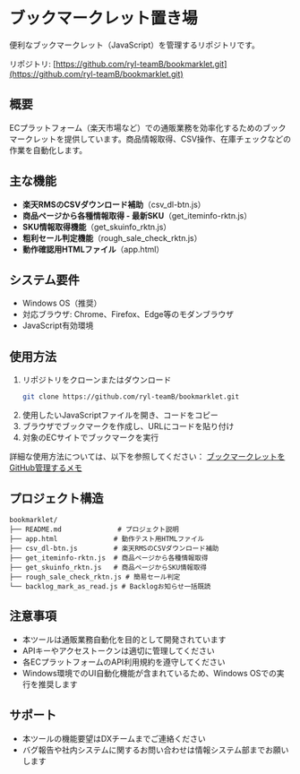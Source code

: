 # ブックマークレット置き場

便利なブックマークレット（JavaScript）を管理するリポジトリです。

リポジトリ: [https://github.com/ryl-teamB/bookmarklet.git](https://github.com/ryl-teamB/bookmarklet.git)

## 概要

ECプラットフォーム（楽天市場など）での通販業務を効率化するためのブックマークレットを提供しています。商品情報取得、CSV操作、在庫チェックなどの作業を自動化します。

## 主な機能

- **楽天RMSのCSVダウンロード補助**（csv_dl-btn.js）
- **商品ページから各種情報取得 - 最新SKU**（get_iteminfo-rktn.js）
- **SKU情報取得機能**（get_skuinfo_rktn.js）
- **粗利セール判定機能**（rough_sale_check_rktn.js）
- **動作確認用HTMLファイル**（app.html）

## システム要件

- Windows OS（推奨）
- 対応ブラウザ: Chrome、Firefox、Edge等のモダンブラウザ
- JavaScript有効環境

## 使用方法

1. リポジトリをクローンまたはダウンロード
   ```bash
   git clone https://github.com/ryl-teamB/bookmarklet.git
   ```
2. 使用したいJavaScriptファイルを開き、コードをコピー
3. ブラウザでブックマークを作成し、URLにコードを貼り付け
4. 対象のECサイトでブックマークを実行

詳細な使用方法については、以下を参照してください：
[ブックマークレットをGitHub管理するメモ](https://royal.notepm.jp/page/3cf3503dea)

## プロジェクト構造

```
bookmarklet/
├── README.md              # プロジェクト説明
├── app.html              # 動作テスト用HTMLファイル
├── csv_dl-btn.js         # 楽天RMSのCSVダウンロード補助
├── get_iteminfo-rktn.js  # 商品ページから各種情報取得
├── get_skuinfo_rktn.js   # 商品ページからSKU情報取得
├── rough_sale_check_rktn.js # 簡易セール判定
└── backlog_mark_as_read.js # Backlogお知らせ一括既読
```

## 注意事項

- 本ツールは通販業務自動化を目的として開発されています
- APIキーやアクセストークンは適切に管理してください
- 各ECプラットフォームのAPI利用規約を遵守してください
- Windows環境でのUI自動化機能が含まれているため、Windows OSでの実行を推奨します

## サポート

- 本ツールの機能要望はDXチームまでご連絡ください
- バグ報告や社内システムに関するお問い合わせは情報システム部までお願いします
